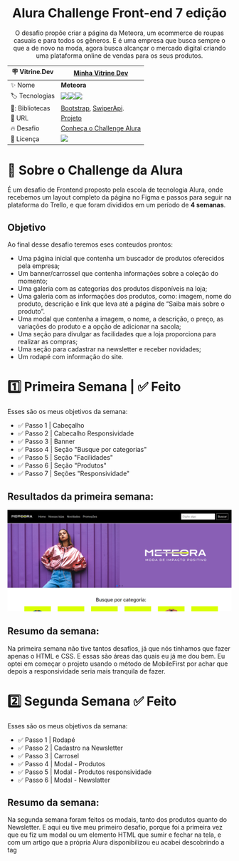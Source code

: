 <div align="center">
  
# Alura Challenge Front-end 7 edição

 O desafio propõe criar a página da Meteora, um ecommerce de roupas casuais e para todos os gêneros. E é uma empresa
que busca sempre o que a de novo na moda, agora busca alcançar o mercado digital criando uma plataforma online de 
vendas para os seus produtos.

| :placard: Vitrine.Dev |  [Minha Vitrine Dev](https://cursos.alura.com.br/vitrinedev/marioapereirar)   |
| -------------  | --- |
| :sparkles: Nome        | **Meteora**
| :label: Tecnologias |   <img src="https://img.shields.io/badge/HTML5-E34F26?style=for-the-badge&logo=html5&logoColor=white"><img src="https://img.shields.io/badge/CSS3-1572B6?style=for-the-badge&logo=css3&logoColor=white"><img src="https://img.shields.io/badge/JavaScript-F7DF1E?style=for-the-badge&logo=javascript&logoColor=black">
| 🎇: Bibliotecas | [Bootstrap](https://getbootstrap.com/), [SwiperApi](https://swiperjs.com/).
| :rocket: URL         | [Projeto](https://meteora-rosy.vercel.app/)
| :fire: Desafio     | [Conheça o Challenge Alura](https://www.alura.com.br/challenges/front-end-6?host=https://cursos.alura.com.br)
| :page_with_curl: Licença         | [<img src="https://img.shields.io/badge/LICENSE-MIT-green"/>](https://choosealicense.com/licenses/mit/) 
  
</div>

# 💪 Sobre o Challenge da Alura

É um desafio de Frontend proposto pela escola de tecnologia Alura, onde recebemos um layout completo da página no
Figma e passos para seguir na plataforma do Trello, e que foram divididos em um período de **4 semanas**.

## Objetivo

Ao final desse desafio teremos eses conteudos prontos:

- Uma página inicial que contenha um buscador de produtos oferecidos pela empresa;
- Um banner/carrossel que contenha informações sobre a coleção do momento;
- Uma galeria com as categorias dos produtos disponíveis na loja;
- Uma galeria com as informações dos produtos, como: imagem, nome do produto, descrição e link que leva até a página de “Saiba mais sobre o produto”.
- Uma modal que contenha a imagem, o nome, a descrição, o preço, as variações do produto e a opção de adicionar na sacola;
- Uma seção para divulgar as facilidades que a loja proporciona para realizar as compras;
- Uma seção para cadastrar na newsletter e receber novidades;
- Um rodapé com informação do site.


# :one: Primeira Semana | **:white_check_mark: Feito**

Esses são os meus objetivos da semana: 

- :white_check_mark: Passo 1 | Cabeçalho 
- :white_check_mark: Passo 2 | Cabecalho Responsividade
- :white_check_mark: Passo 3 | Banner 
- :white_check_mark: Passo 4 | Seção "Busque por categorias"
- :white_check_mark: Passo 5 | Seção "Facilidades"
- :white_check_mark: Passo 6 | Seção "Produtos"
- :white_check_mark: Passo 7 | Seções "Responsividade"

## Resultados da primeira semana:

![Resultados da primeira semana](assets/print.png)
## Resumo da semana:

Na primeira semana não tive tantos desafios, já que nós tínhamos que fazer apenas o  HTML e CSS. E essas são áreas
das quais eu já me dou bem. Eu optei em começar o projeto usando o método de MobileFirst por achar que depois a 
responsividade seria mais tranquila de fazer.

# :two: Segunda Semana **:white_check_mark: Feito**

Esses são os meus objetivos da semana: 

- :white_check_mark: Passo 1 | Rodapé
- :white_check_mark: Passo 2 | Cadastro na Newsletter
- :white_check_mark: Passo 3 | Carrosel
- :white_check_mark: Passo 4 | Modal - Produtos
- :white_check_mark: Passo 5 | Modal - Produtos responsividade
- :white_check_mark: Passo 6 | Modal - Newslatter

## Resumo da semana: 

Na segunda semana foram feitos os modais, tanto dos produtos quanto do Newsletter. E aqui eu tive meu primeiro 
desafio, porque foi a primeira vez que eu fiz um modal ou um elemento HTML que sumir e fechar na tela, e com um artigo 
que a própria Alura disponibilizou eu acabei descobrindo a tag <dialog>, que é usada exatamente para esse tipo de 
situação. E no final acabei conseguindo fazer todos os passos dentro do prazo da semana.

# :three: e :four: Terceira e quarta semana  **:white_check_mark: Feito**

Esses são os meus objetivos da semana: 

- :white_check_mark: Passo 1 | Galeria de Produtos - Listagem via API
- :white_check_mark: Passo 2 | Galeria de Produtos - Filtrar por categoria
- :white_check_mark: Passo 3 | Galeria de Produtos - Filtrar por barra de pesquisa
- :white_check_mark: Passo 4 | Modal de Produtos - Abrir / Fechar
- :white_check_mark: Passo 5 | Modal de Newsletter - Abrir / Fechar
- :white_check_mark: Passo 6 | Cadastro Newsletter - Validação


##  Resumo da semana:

Na terceira e quarta semanas foram feitas a parte lógica da página. Nos primeiros 3 passos das semanas, eu me sai bem, 
porque eram conteúdos dos quais eu tinha acabado de estudar e tava colocando em prática como simular e tratar uma API 
e fazer funções assincronas para manipular o DOM. No entanto, nos próximos passos eu tive um sério problema, 
principalmente na hora de fazer a função de abrir e fechar os modais, passei um bom tempo tentando de várias formas, 
até pedi ajuda a amigos da área. E por fim lendo alguns artigos sobre, eu optei por usar a biblioteca do Bootstrap que 
já tem uma variedade de modais já prontos para usar e implementar no projeto. E assim consegui concluir o desafio

# 🤯 Minha experiência

Esse foi o primeiro desafio de Frontend da Alura em que eu participei, e tive uma experiência incrível sobre muitas
coisas. 

Com esse desafio eu pude colocar em prática os conhecimentos que consegui nos cursos da Alura, e pude ver uma melhoria 
nas minhas habilidades, mesmo sabendo que ainda não cheguei onde quero, sinto que estou melhor.

E graças ao desafio eu comecei a interagir mais com as pessoas da área, até na comunidade do próprio desafio. O que 
antes era um verdadeiro desafio para mim, acabou que consegui conversar bem com as pessoas e até ajudar algumas.

Estou satisfeito com a minha primeira participação em um desafio de desenvolvimento, terminei ele consolidando alguns 
conhecimentos e aprendendo coisas novas, consegui interagir com algumas pessoas e superei esse desafio. Pretendo 
participar dos próximos com toda certeza, sei que ainda não estou no meu melhor e posso melhorar bem mais esse código 
que fiz e pretendo fazer isso.

## ⭐ Representação do projeto em diversas telas

<div align="center">
![Demonstração](assets/printMobile.png)
![Demonstração](assets/printTablet.png)
![Demonstração](assets/printDesktop.png)
</div>

# 🙋‍♂️ Autor

[![NPM](https://img.shields.io/npm/l/react)](https://github.com/DanielBarret0/codeChella/blob/main/LICENSE.md)

Mário Anthony Pereira Rocha

Acesse minha redes [aqui](https://social-links-v2.bohr.io/)
